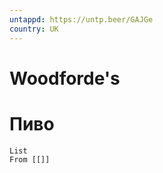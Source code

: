 ```yaml
---
untappd: https://untp.beer/GAJGe
country: UK
---
```

# Woodforde's

# Пиво

```dataview
List 
From [[]]

```
